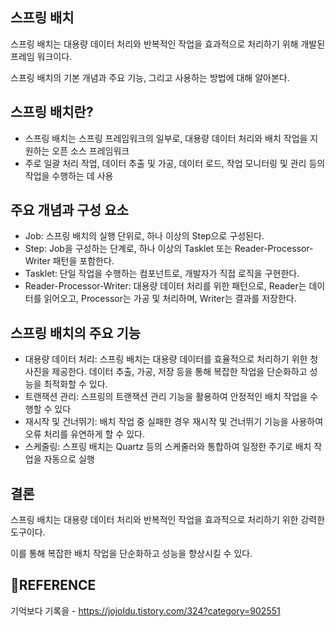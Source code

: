 ## 스프링 배치

스프링 배치는 대용량 데이터 처리와 반복적인 작업을 효과적으로 처리하기 위해 개발된 프레임 워크이다.

스프링 배치의 기본 개념과 주요 기능, 그리고 사용하는 방법에 대해 알아본다.

## 스프링 배치란?

-   스프링 배치는 스프링 프레임워크의 일부로, 대용량 데이터 처리와 배치 작업을 지원하는 오픈 소스 프레임워크
-   주로 일괄 처리 작업, 데이터 추출 및 가공, 데이터 로드, 작업 모니터링 및 관리 등의 작업을 수행하는 데 사용

## 주요 개념과 구성 요소

-   Job: 스프링 배치의 실행 단위로, 하나 이상의 Step으로 구성된다.
-   Step: Job을 구성하는 단계로, 하나 이상의 Tasklet 또는 Reader-Processor-Writer 패턴을 포함한다.
-   Tasklet: 단일 작업을 수행하는 컴포넌트로, 개발자가 직접 로직을 구현한다.
-   Reader-Processor-Writer: 대용량 데이터 처리를 위한 패턴으로, Reader는 데이터를 읽어오고, Processor는 가공 및 처리하며, Writer는 결과를 저장한다.

## 스프링 배치의 주요 기능

-   대용량 데이터 처리: 스프링 배치는 대용량 데이터를 효율적으로 처리하기 위한 청사진을 제공한다. 데이터 추출, 가공, 저장 등을 통해 복잡한 작업을 단순화하고 성능을 최적화할 수 있다.
-   트랜잭션 관리: 스프링의 트랜잭션 관리 기능을 활용하여 안정적인 배치 작업을 수행할 수 있다
-   재시작 및 건너뛰기: 배치 작업 중 실패한 경우 재시작 및 건너뛰기 기능을 사용하여 오류 처리를 유연하게 할 수 있다.
-   스케줄링: 스프링 배치는 Quartz 등의 스케줄러와 통합하여 일정한 주기로 배치 작업을 자동으로 실행

## 결론

스프링 배치는 대용량 데이터 처리와 반복적인 작업을 효과적으로 처리하기 위한 강력한 도구이다.

이를 통해 복잡한 배치 작업을 단순화하고 성능을 향상시킬 수 있다.

## REFERENCE

기억보다 기록을 - https://jojoldu.tistory.com/324?category=902551